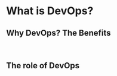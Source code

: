 <h1>What is DevOps?</h1>
<h2>Why DevOps? The Benefits</h2>
<br>
<h2>The role of DevOps</h2>
<br>





